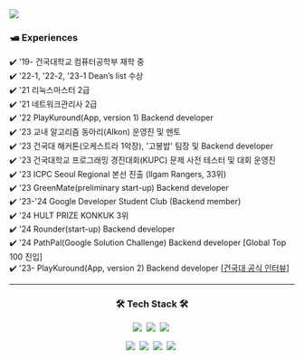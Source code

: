 
<img src="https://capsule-render.vercel.app/api?type=waving&color=BDBDC8&height=100&section=header" />
<h3> 🛥️ Experiences </h3>

✔️ '19- 건국대학교 컴퓨터공학부 재학 중 <br>
✔️ '22-1, '22-2, '23-1 Dean’s list 수상 <br>
✔️ '21 리눅스마스터 2급 <br>
✔️ '21 네트워크관리사 2급 <br>
✔️ '22 PlayKuround(App, version 1) Backend developer <br>
✔️ '23 교내 알고리즘 동아리(Alkon) 운영진 및 멘토 <br>
✔️ '23 건국대 해커톤(오케스트라 1악장), '고봉밥' 팀장 및 Backend developer <br>
✔️ '23 건국대학교 프로그래밍 경진대회(KUPC) 문제 사전 테스터 및 대회 운영진 <br>
✔️ '23 ICPC Seoul Regional 본선 진출 (Ilgam Rangers, 33위) <br>
✔️ '23 GreenMate(preliminary start-up) Backend developer <br>
✔️ '23-'24 Google Developer Student Club (Backend member) <br>
✔️ '24 HULT PRIZE KONKUK 3위 <br>
✔️ '24 Rounder(start-up) Backend developer <br>
✔️ '24 PathPal(Google Solution Challenge) Backend developer [Global Top 100 진입]<br>
✔️ '23- PlayKuround(App, version 2) Backend developer [[건국대 공식 인터뷰](https://blog.naver.com/PostView.naver?blogId=dreamkonkuk&logNo=223448999922)]<br>

---

<h3 align="center">🛠 Tech Stack 🛠</h3>

<p align="center">
  <img src="https://img.shields.io/badge/Spring-6DB33F?style=flat-square&logo=spring&logoColor=white"/></a>&nbsp
  <img src="https://img.shields.io/badge/Thymeleaf-005F0F?style=flat-square&logo=Thymeleaf&logoColor=white"/></a>&nbsp
  <img src="https://img.shields.io/badge/Hibernate-59666C?style=flat-square&logo=Hibernate&Color=white"/></a>&nbsp
</p>

<p align="center">
  <a href="https://redcarrot1.github.io"><img src="https://img.shields.io/badge/Tech%20Blog-181717?style=flat&logo=github&logoColor=white&link=https://redcarrot1.github.io"/></a>&nbsp
  <a href="https://velog.io/@gmtmoney2357"><img src="https://img.shields.io/badge/Tech%20Blog-11B48A?style=flat&logo=Vimeo&logoColor=white&link=https://velog.io/@gmtmoney2357"/></a>&nbsp
  <a href="mailto:hsk4991149@naver.com"><img src="https://img.shields.io/badge/Email-EA4335?style=flat&logo=Gmail&logoColor=white&link=hsk4991149@naver.com"/></a>&nbsp
  <a href="https://solved.ac/profile/gmtmoney2357"><img src="http://mazassumnida.wtf/api/mini/generate_badge?boj=gmtmoney2357"/></a>&nbsp
</p>
